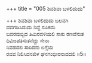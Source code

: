 +++
title = "005 ಶಿವಶಿವಾ ಬಳಲಿದುದು"

+++
ಶಿವಶಿವಾ ಬಳಲಿದುದು ಬಲವಗಿ  
ದವಗಡಿಸಿದುದು ನಿದ್ದೆ ನೂಕದು  
ಬವರವುಬ್ಬಿದ ತಿಮಿರವಳಿಯಲಿ ಸಾಕು ರಣವೆನುತ  
ದಿವಿಜಪತಿಸುತನೆದ್ದು ಸೇನಾ  
ನಿವಹದಲಿ ಸಾರಿದನು ಲಗ್ಗೆಯ  
ರವವ ನಿಲಿಸಿದನಖಿಳ ಘನಗಂಭೀರನಾದದಲಿ    ॥5॥